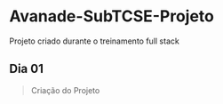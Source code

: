 # Avanade-SubTCSE-Projeto
Projeto criado durante o treinamento full stack

## Dia 01
>Criação do Projeto